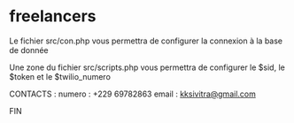 # freelancers

Le fichier src/con.php vous permettra de configurer la connexion à la base de donnée

Une zone du fichier src/scripts.php vous permettra de configurer le $sid, le $token et le $twilio_numero 

CONTACTS : 
numero : +229 69782863
email : kksivitra@gmail.com

FIN 
